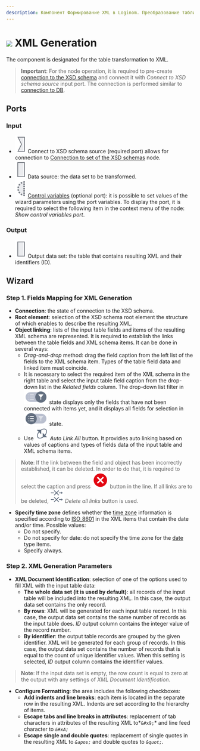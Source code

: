 ```yaml
---
description: Компонент Формирование XML в Loginom. Преобразование таблицы в XML. Мастер настройки. Подключение к XSD-схеме.
---
```

# ![](./../../images/icons/components/data-to-xml_default.svg) XML Generation

The component is designated for the table transformation to XML.

> **Important**: For the node operation, it is required to pre-create [connection to the XSD schema](./../../integration/connections/list/schemes.md) and connect it with *Connect to XSD schema source* input port. The connection is performed similar to [connection to DB](./../../quick-start/database.md).

## Ports

### Input

* ![](./../../images/icons/app/node/ports/inputs/link_inactive.svg) Connect to XSD schema source (required port) allows for connection to [Connection to set of the XSD schemas](./../../integration/connections/list/schemes.md) node.
* ![](./../../images/icons/app/node/ports/inputs/table_inactive.svg) Data source: the data set to be transformed.
* ![](./../../images/icons/app/node/ports/inputs-optional/variable_inactive.svg) [Control variables](./../../workflow/variables/control-variables.md) (optional port): it is possible to set values of the wizard parameters using the port variables. To display the port, it is required to select the following item in the context menu of the node: *Show control variables port*.

### Output

* ![](./../../images/icons/app/node/ports/inputs/table_inactive.svg) Output data set: the table that contains resulting XML and their identifiers (ID).

## Wizard

### Step 1. Fields Mapping for XML Generation

* **Connection**: the state of connection to the XSD schema.
* **Root element**: selection of the XSD schema root element the structure of which enables to describe the resulting XML.
* **Object linking**: lists of the input table fields and items of the resulting XML schema are represented. It is required to establish the links between the table fields and XML schema items. It can be done in several ways:
   * *Drag-and-drop* method: drag the field caption from the left list of the fields to the XML schema item. Types of the table field data and linked item must coincide.
   * It is necessary to select the required item of the XML schema in the right table and select the input table field caption from the drop-down list in the *Related fields* column. The drop-down list filter in ![](./../../images/icons/ext/filter-switcher/filterswitch-on_default.svg) state displays only the fields that have not been connected with items yet, and it displays all fields for selection in ![](./../../images/icons/ext/filter-switcher/filterswitch-off_default.svg) state.
   * Use ![](./../../images/icons/common/toolbar-controls/auto-connect_default.svg) *Auto Link All* button. It providies auto linking based on values of captions and types of fields data of the input table and XML schema items.

> **Note**: If the link between the field and object has been incorrectly established, it can be deleted. In order to do that, it is required to select the caption and press ![](./../../images/icons/link-grid/remove-link_hover.svg) button in the line. If all links are to be deleted, ![](./../../images/icons/common/toolbar-controls/remove-all-links_default.svg) *Delete all links* button is used.

* **Specify time zone** defines whether the [time zone](https://ru.wikipedia.org/wiki/Список_часовых_поясов_по_странам) information is specified according to [ISO_8601](https://ru.wikipedia.org/wiki/ISO_8601) in the XML items that contain the date and/or time. Possible values:
   * Do not specify.
   * Do not specify for date: do not specify the time zone for the [date](https://www.w3.org/TR/xmlschema-2/#date) type items.
   * Specify always.

### Step 2. XML Generation Parameters

* **XML Document Identification**: selection of one of the options used to fill XML with the input table data:
   * **The whole data set (it is used by default)**: all records of the input table will be included into the resulting XML. In this case, the output data set contains the only record.
   * **By rows**: XML will be generated for each input table record. In this case, the output data set contains the same number of records as the input table does. *ID* output column contains the integer value of the record number.
   * **By identifier**: the output table records are grouped by the given identifier. XML will be generated for each group of records. In this case, the output data set contains the number of records that is equal to the count of unique identifier values. When this setting is selected, *ID* output column contains the identifier values.

> **Note**: If the input data set is empty, the row count is equal to zero at the output with any settings of *XML Document Identification*.

* **Configure Formatting**: the area includes the following checkboxes:
   * **Add indents and line breaks**: each item is located in the separate row in the resulting XML. Indents are set according to the hierarchy of items.
   * **Escape tabs and line breaks in attributes**: replacement of tab characters in attributes of the resulting XML to*`&#x9;`* and line feed character to *`&#xA;`*
   * **Escape single and double quotes**: replacement of single quotes in the resulting XML to *`&apos;`* and double quotes to *`&quot;`*.